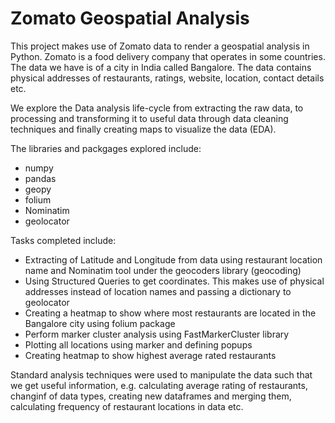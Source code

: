 # Zomato Geospatial Analysis
This project makes use of Zomato data to render a geospatial analysis in Python.
Zomato is a food delivery company that operates in some countries. The data we have is of a city in India called Bangalore. The data contains physical addresses of restaurants, ratings, website, location, contact details etc.

We explore the Data analysis life-cycle from extracting the raw data, to processing and transforming it to useful data through data cleaning techniques and finally creating maps to visualize the data (EDA).

The libraries and packgages explored include:
- numpy
- pandas
- geopy
- folium
- Nominatim
- geolocator

Tasks completed include:
- Extracting of Latitude and Longitude from data using restaurant location name and Nominatim tool under the geocoders library (geocoding)
- Using Structured Queries to get coordinates. This makes use of physical addresses instead of location names and passing a dictionary to geolocator
- Creating a heatmap to show where most restaurants are located in the Bangalore city using folium package
- Perform marker cluster analysis using FastMarkerCluster library
- Plotting all locations using marker and defining popups
- Creating heatmap to show highest average rated restaurants

Standard analysis techniques were used to manipulate the data such that we get useful information, e.g. calculating average rating of restaurants, changinf of data types, creating new dataframes and merging them, calculating frequency of restaurant locations in data etc.

